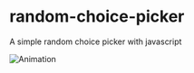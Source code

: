 # random-choice-picker
A simple random choice picker with javascript <br>

![Animation](https://user-images.githubusercontent.com/73228549/184254604-b43e82cb-1241-4c83-9fd4-73342a8811df.gif)
